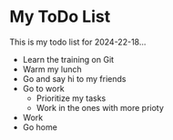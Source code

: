 # My ToDo List

This is my todo list for 2024-22-18...

- Learn the training on Git
- Warm my lunch 
- Go and say hi to my friends
- Go to work 
    - Prioritize my tasks
    - Work in the ones with more prioty 
- Work 
- Go home
